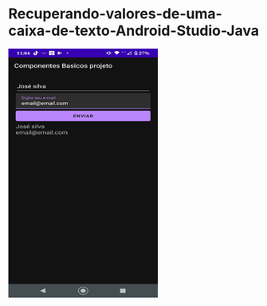 # Recuperando-valores-de-uma-caixa-de-texto-Android-Studio-Java

<div>
 <img align="left" alt="imagem1" height="500" width="300" src="img1.jpeg">
</div>
